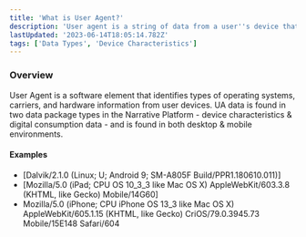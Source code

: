 ```yaml
---
title: 'What is User Agent?'
description: 'User agent is a string of data from a user''s device that represents data points like OS, browser, carrier, and hardware. '
lastUpdated: '2023-06-14T18:05:14.782Z'
tags: ['Data Types', 'Device Characteristics']
---
```


### Overview

User Agent is a software element that identifies types of operating systems, carriers, and hardware information from user devices. UA data is found in two data package types in the Narrative Platform - device characteristics & digital consumption data - and is found in both desktop & mobile environments.

#### Examples

* \[Dalvik/2.1.0 (Linux; U; Android 9; SM-A805F Build/PPR1.180610.011)\]
* \[Mozilla/5.0 (iPad; CPU OS 10\_3\_3 like Mac OS X) AppleWebKit/603.3.8 (KHTML, like Gecko) Mobile/14G60\]
* Mozilla/5.0 (iPhone; CPU iPhone OS 13\_3 like Mac OS X) AppleWebKit/605.1.15 (KHTML, like Gecko) CriOS/79.0.3945.73 Mobile/15E148 Safari/604
